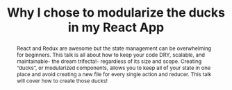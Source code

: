 ---
title: "Why I chose to modularize the ducks in my React App "
speaker: Lauren Lee
tags: ["Talk", "CascadiaJS 2018", "Lauren Lee"]
abstract: "React and Redux are awesome but the state management can be overwhelming for beginners. This talk is all about how to keep your code DRY, scalable, and maintainable- the dream trifecta!- regardless of its size and scope. Creating “ducks”, or modularized components, allows you to keep all of your state in one place and avoid creating a new file for every single action and reducer. This talk will cover how to create those ducks!"
ytID: jr7D4VAzNig
layout: talk
---